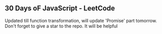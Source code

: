 ## 30 Days oF JavaScript - LeetCode

Updated till function transformation, will update 'Promise' part tomorrow. Don't forget to give a star to the repo. It will be helpful
